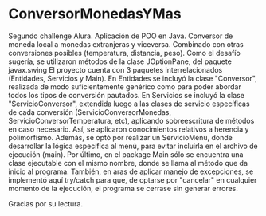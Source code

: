 # ConversorMonedasYMas
Segundo challenge Alura. Aplicación de POO en Java. Conversor de moneda local a monedas extranjeras y viceversa. Combinado con otras conversiones posibles (temperatura, distancia, peso). Como el desafío sugería, se utilizaron métodos de la clase JOptionPane, del paquete javax.swing
El proyecto cuenta con 3 paquetes interrelacionados (Entidades, Servicios y Main).
En Entidades se incluyó la clase "Conversor", realizada de modo suficientemente genérico como para poder abordar todos los tipos de conversión pautados.
En Servicios se incluyó la clase "ServicioConversor", extendida luego a las clases de servicio específicas de cada conversión (ServicioConversorMonedas, ServicioConversorTemperatura, etc), aplicando sobreescritura de métodos en caso necesario. Así, se aplicaron conocimientos relativos a herencia y polimorfismo.
Además, se optó por realizar un ServicioMenu, donde desarrollar la lógica específica al menú, para evitar incluirla en el archivo de ejecución (main).
Por último, en el package Main sólo se encuentra una clase ejecutable con el mismo nombre, donde se llama al método que da inicio al programa. También, en aras de aplicar manejo de excepciones, se implementó aquí try/catch para que, de optarse por "cancelar" en cualquier momento de la ejecución, el programa se cerrase sin generar errores. 

Gracias por su lectura.
